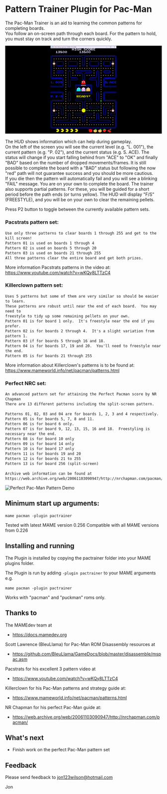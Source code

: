 # Pattern Trainer Plugin for Pac-Man #

The Pac-Man Trainer is an aid to learning the common patterns for completing boards.  
You follow an on-screen path through each board.  For the pattern to hold,  you must
stay on track and turn the corners quickly.  

![Pac-Man Trainer Plugin Demo](demo.gif)

The HUD shows information which can help during gameplay.  
On the left of the screen you will see the current level (e.g. "L. 001"),  the current
pattern (e.g. "P. 02"), and the current status (e.g. S. ACE).  The status will change 
if you start falling behind from "ACE" to "OK" and finally "BAD" based on the number of
dropped movements/frames.  It is still possible to complete the board with a "BAD" 
status but following the now "red" path will not guarantee success and you should be 
more cautious.  
If you die then the pattern will automatically fail and you will see a blinking "FAIL" 
message.  You are on your own to complete the board.
The trainer also supports partial patterns.  For these,  you will be guided for a short
period before the path ends (or turns yellow). The HUD will display "F/S" (FREESTYLE), 
and you will be on your own to clear the remaining pellets.

Press P2 button to toggle between the currently available pattern sets.
    
### Pacstrats pattern set:
    Use only three patterns to clear boards 1 through 255 and get to the kill screen!
    Pattern 01 is used on boards 1 through 4
    Pattern 02 is used on boards 5 through 20
    Pattern 03 is used on boards 21 through 255
    All three patterns clear the entire board and get both prizes.

More information Pacstrats patterns in the video at:
	https://www.youtube.com/watch?v=wKQy8LTTzC4
	
    
### Killerclown pattern set:
    Uses 5 patterns but some of them are very similar so should be easier to learn.
    These patterns are robust until near the end of each board.  You may need to 
    freestyle to tidy up some remaining pellets on your own. 
    Pattern 01 is for board 1 only.  It's freestyle near the end if you prefer.
    Pattern 02 is for boards 2 through 4.  It's a slight variation from pattern 1.
    Pattern 03 if for boards 5 through 16 and 18.
    Pattern 04 is for boards 17, 19 and 20.  You'll need to freestyle near the end.
    Pattern 05 is for boards 21 through 255

More information about Killerclown's patterns is to be found at:
    https://www.mameworld.info/net/pacman/patterns.html


### Perfect NRC set:
    An advanced pattern set for attaining the Perfect Pacman score by NR Chapman
    There are 13 different patterns including the split-screen pattern.
	
	Patterns 01, 02, 03 and 04 are for boards 1, 2, 3 and 4 respectively.
	Pattern 05 is for boards 5, 7, 8 and 11.
	Pattern 06 is for board 6 only.
	Pattern 07 is for board 9, 12, 13, 15, 16 and 18.  Freestyling is necessary near the end.
	Pattern 08 is for board 10 only
	Pattern 09 is for board 14 only
	Pattern 10 is for board 17 only
	Pattern 11 is for boards 19 and 20
	Pattern 12 is for boards 21 to 255
	Pattern 13 is for board 256 (split-screen)

    Archive web information can be found at
    https://web.archive.org/web/20061103090947/http://nrchapman.com/pacman/


![Perfect Pac-Man Pattern Demo](demo2.gif)


## Minimum start up arguments:

```mame pacman -plugin pactrainer```


Tested with latest MAME version 0.256
Compatible with all MAME versions from 0.226

  
## Installing and running
 
The Plugin is installed by copying the pactrainer folder into your MAME plugins folder.

The Plugin is run by adding `-plugin pactrainer` to your MAME arguments e.g.

```mame pacman -plugin pactrainer```  

Works with "pacman" and "puckman" roms only.


## Thanks to

The MAMEdev team at
- https://docs.mamedev.org

Scott Lawrence (BleuLlama) for Pac-Man ROM Disassembly resources at
- https://github.com/BleuLlama/GameDocs/blob/master/disassemble/mspac.asm

Pacstrats for his excellent 3 pattern video at
- https://www.youtube.com/watch?v=wKQy8LTTzC4

Killerclown for his Pac-Man patterns and strategy guide at:
- https://www.mameworld.info/net/pacman/patterns.html

NR Chapman for his perfect Pac-Man guide at:
- https://web.archive.org/web/20061103090947/http://nrchapman.com/pacman/


## What's next

- Finish work on the perfect Pac-Man pattern set


## Feedback

Please send feedback to jon123wilson@hotmail.com

Jon